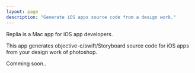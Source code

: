 ```yaml
---
layout: page
description: "Generate iOS apps source code from a design work."
---
```

Replia is a Mac app for iOS app developers.

This app generates objective-c/swift/Storyboard source code for iOS apps from your design work of photoshop.

Comming soon..
